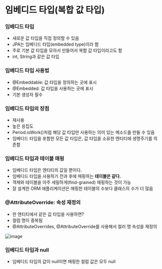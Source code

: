 # 임베디드 타입(복합 값 타입)

### 임베디드 타입

+ 새로운 값 타입을 직접 정의할 수 있음
+ JPA는 임베디드 타입(embedded type)이라 함
+ 주로 기본 값 타입을 모아서 만들어서 복합 값 타입이라고도 함
+ int, String과 같은 값 타입

### 임베디드 타입 사용법
+ @Embeddable: 값 타입을 정의하는 곳에 표시
+ @Embedded: 값 타입을 사용하는 곳에 표시
+ 기본 생성자 필수

### 임베디드 타입의 장점

+ 재사용
+ 높은 응집도
+ Period.isWork()처럼 해당 값 타입만 사용하는 의미 있는 메소드를 만들 수 있음
+ 임베디드 타입을 포함한 모든 값 타입은, 값 타입을 소유한 엔티티에 생명주기를 의존함

### 임베디드 타입과 테이블 매핑

+ 임베디드 타입은 엔티티의 값일 뿐이다. 
+ 임베디드 타입을 사용하기 전과 후에 매핑하는 **테이블은 같다.** 
+ 객체와 테이블을 아주 세밀하게(find-grained) 매핑하는 것이 가능
+ 잘 설계한 ORM 애플리케이션은 매핑한 테이블의 수보다 클래스의 수가 더 많음

### @AttributeOverride: 속성 재정의

+ 한 엔티티에서 같은 값 타입을 사용하면? 
+ 컬럼 명이 중복됨
+ @AttributeOverrides, @AttributeOverride를 사용해서 컬러 명 속성을 재정의

![image](https://user-images.githubusercontent.com/49984996/119838559-78c53600-bf3e-11eb-9ac8-55f7fbb4f11a.png)

### 임베디드 타입과 null
+ 임베디드 타입의 값이 null이면 매핑한 컬럼 값은 모두 null
